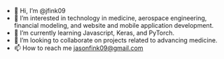 - 👋 Hi, I’m @jfink09
- 👀 I’m interested in technology in medicine, aerospace engineering, financial modeling, and website and mobile application development.
- 🌱 I’m currently learning Javascript, Keras, and PyTorch.
- 💞️ I’m looking to collaborate on projects related to advancing medicine.
- 📫 How to reach me jasonfink09@gmail.com

<!---
jfink09/jfink09 is a ✨ special ✨ repository because its `README.md` (this file) appears on your GitHub profile.
You can click the Preview link to take a look at your changes.
--->
